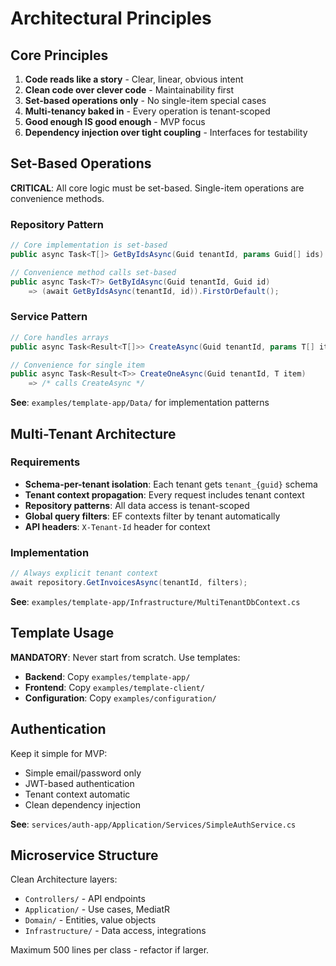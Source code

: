 # Architectural Principles

## Core Principles
1. **Code reads like a story** - Clear, linear, obvious intent
2. **Clean code over clever code** - Maintainability first
3. **Set-based operations only** - No single-item special cases
4. **Multi-tenancy baked in** - Every operation is tenant-scoped
5. **Good enough IS good enough** - MVP focus
6. **Dependency injection over tight coupling** - Interfaces for testability

## Set-Based Operations

**CRITICAL**: All core logic must be set-based. Single-item operations are convenience methods.

### Repository Pattern
```csharp
// Core implementation is set-based
public async Task<T[]> GetByIdsAsync(Guid tenantId, params Guid[] ids)

// Convenience method calls set-based
public async Task<T?> GetByIdAsync(Guid tenantId, Guid id)
    => (await GetByIdsAsync(tenantId, id)).FirstOrDefault();
```

### Service Pattern
```csharp
// Core handles arrays
public async Task<Result<T[]>> CreateAsync(Guid tenantId, params T[] items)

// Convenience for single item
public async Task<Result<T>> CreateOneAsync(Guid tenantId, T item)
    => /* calls CreateAsync */
```

**See**: `examples/template-app/Data/` for implementation patterns

## Multi-Tenant Architecture

### Requirements
- **Schema-per-tenant isolation**: Each tenant gets `tenant_{guid}` schema
- **Tenant context propagation**: Every request includes tenant context
- **Repository patterns**: All data access is tenant-scoped
- **Global query filters**: EF contexts filter by tenant automatically
- **API headers**: `X-Tenant-Id` header for context

### Implementation
```csharp
// Always explicit tenant context
await repository.GetInvoicesAsync(tenantId, filters);
```

**See**: `examples/template-app/Infrastructure/MultiTenantDbContext.cs`

## Template Usage

**MANDATORY**: Never start from scratch. Use templates:

- **Backend**: Copy `examples/template-app/`
- **Frontend**: Copy `examples/template-client/`
- **Configuration**: Copy `examples/configuration/`

## Authentication

Keep it simple for MVP:
- Simple email/password only
- JWT-based authentication
- Tenant context automatic
- Clean dependency injection

**See**: `services/auth-app/Application/Services/SimpleAuthService.cs`

## Microservice Structure

Clean Architecture layers:
- `Controllers/` - API endpoints
- `Application/` - Use cases, MediatR
- `Domain/` - Entities, value objects
- `Infrastructure/` - Data access, integrations

Maximum 500 lines per class - refactor if larger.